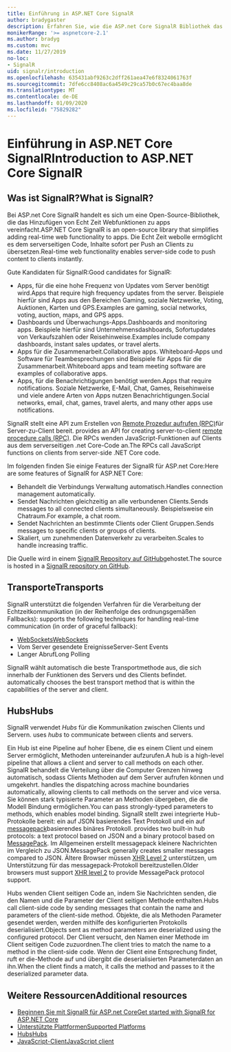 ```yaml
---
title: Einführung in ASP.NET Core SignalR
author: bradygaster
description: Erfahren Sie, wie die ASP.net Core SignalR Bibliothek das Hinzufügen von Echtzeitfunktionen zu apps vereinfacht.
monikerRange: '>= aspnetcore-2.1'
ms.author: bradyg
ms.custom: mvc
ms.date: 11/27/2019
no-loc:
- SignalR
uid: signalr/introduction
ms.openlocfilehash: 635431abf9263c2dff261aea47e6f8324061763f
ms.sourcegitcommit: 7dfe6cc8408ac6a4549c29ca57b0c67ec4baa8de
ms.translationtype: MT
ms.contentlocale: de-DE
ms.lasthandoff: 01/09/2020
ms.locfileid: "75829282"
---
```

# <a name="introduction-to-aspnet-core-opno-locsignalr"></a><span data-ttu-id="86eab-103">Einführung in ASP.NET Core SignalR</span><span class="sxs-lookup"><span data-stu-id="86eab-103">Introduction to ASP.NET Core SignalR</span></span>

## <a name="what-is-opno-locsignalr"></a><span data-ttu-id="86eab-104">Was ist SignalR?</span><span class="sxs-lookup"><span data-stu-id="86eab-104">What is SignalR?</span></span>

<span data-ttu-id="86eab-105">Bei ASP.net Core SignalR handelt es sich um eine Open-Source-Bibliothek, die das Hinzufügen von Echt Zeit Webfunktionen zu apps vereinfacht.</span><span class="sxs-lookup"><span data-stu-id="86eab-105">ASP.NET Core SignalR is an open-source library that simplifies adding real-time web functionality to apps.</span></span> <span data-ttu-id="86eab-106">Die Echt Zeit webolle ermöglicht es dem serverseitigen Code, Inhalte sofort per Push an Clients zu übersetzen.</span><span class="sxs-lookup"><span data-stu-id="86eab-106">Real-time web functionality enables server-side code to push content to clients instantly.</span></span>

<span data-ttu-id="86eab-107">Gute Kandidaten für SignalR:</span><span class="sxs-lookup"><span data-stu-id="86eab-107">Good candidates for SignalR:</span></span>

* <span data-ttu-id="86eab-108">Apps, für die eine hohe Frequenz von Updates vom Server benötigt wird.</span><span class="sxs-lookup"><span data-stu-id="86eab-108">Apps that require high frequency updates from the server.</span></span> <span data-ttu-id="86eab-109">Beispiele hierfür sind Apps aus den Bereichen Gaming, soziale Netzwerke, Voting, Auktionen, Karten und GPS.</span><span class="sxs-lookup"><span data-stu-id="86eab-109">Examples are gaming, social networks, voting, auction, maps, and GPS apps.</span></span>
* <span data-ttu-id="86eab-110">Dashboards und Überwachungs-Apps.</span><span class="sxs-lookup"><span data-stu-id="86eab-110">Dashboards and monitoring apps.</span></span> <span data-ttu-id="86eab-111">Beispiele hierfür sind Unternehmensdashboards, Sofortupdates von Verkaufszahlen oder Reisehinweise.</span><span class="sxs-lookup"><span data-stu-id="86eab-111">Examples include company dashboards, instant sales updates, or travel alerts.</span></span>
* <span data-ttu-id="86eab-112">Apps für die Zusammenarbeit.</span><span class="sxs-lookup"><span data-stu-id="86eab-112">Collaborative apps.</span></span> <span data-ttu-id="86eab-113">Whiteboard-Apps und Software für Teambesprechungen sind Beispiele für Apps für die Zusammenarbeit.</span><span class="sxs-lookup"><span data-stu-id="86eab-113">Whiteboard apps and team meeting software are examples of collaborative apps.</span></span>
* <span data-ttu-id="86eab-114">Apps, für die Benachrichtigungen benötigt werden.</span><span class="sxs-lookup"><span data-stu-id="86eab-114">Apps that require notifications.</span></span> <span data-ttu-id="86eab-115">Soziale Netzwerke, E-Mail, Chat, Games, Reisehinweise und viele andere Arten von Apps nutzen Benachrichtigungen.</span><span class="sxs-lookup"><span data-stu-id="86eab-115">Social networks, email, chat, games, travel alerts, and many other apps use notifications.</span></span>

SignalR<span data-ttu-id="86eab-116"> stellt eine API zum Erstellen von [Remote Prozedur aufrufen (RPC)](https://wikipedia.org/wiki/Remote_procedure_call)für Server-zu-Client bereit.</span><span class="sxs-lookup"><span data-stu-id="86eab-116"> provides an API for creating server-to-client [remote procedure calls (RPC)](https://wikipedia.org/wiki/Remote_procedure_call).</span></span> <span data-ttu-id="86eab-117">Die RPCs wenden JavaScript-Funktionen auf Clients aus dem serverseitigen .net Core-Code an.</span><span class="sxs-lookup"><span data-stu-id="86eab-117">The RPCs call JavaScript functions on clients from server-side .NET Core code.</span></span>

<span data-ttu-id="86eab-118">Im folgenden finden Sie einige Features der SignalR für ASP.net Core:</span><span class="sxs-lookup"><span data-stu-id="86eab-118">Here are some features of SignalR for ASP.NET Core:</span></span>

* <span data-ttu-id="86eab-119">Behandelt die Verbindungs Verwaltung automatisch.</span><span class="sxs-lookup"><span data-stu-id="86eab-119">Handles connection management automatically.</span></span>
* <span data-ttu-id="86eab-120">Sendet Nachrichten gleichzeitig an alle verbundenen Clients.</span><span class="sxs-lookup"><span data-stu-id="86eab-120">Sends messages to all connected clients simultaneously.</span></span> <span data-ttu-id="86eab-121">Beispielsweise ein Chatraum.</span><span class="sxs-lookup"><span data-stu-id="86eab-121">For example, a chat room.</span></span>
* <span data-ttu-id="86eab-122">Sendet Nachrichten an bestimmte Clients oder Client Gruppen.</span><span class="sxs-lookup"><span data-stu-id="86eab-122">Sends messages to specific clients or groups of clients.</span></span>
* <span data-ttu-id="86eab-123">Skaliert, um zunehmenden Datenverkehr zu verarbeiten.</span><span class="sxs-lookup"><span data-stu-id="86eab-123">Scales to handle increasing traffic.</span></span>

<span data-ttu-id="86eab-124">Die Quelle wird in einem [SignalR Repository auf GitHub](https://github.com/dotnet/AspNetCore/tree/master/src/SignalR)gehostet.</span><span class="sxs-lookup"><span data-stu-id="86eab-124">The source is hosted in a [SignalR repository on GitHub](https://github.com/dotnet/AspNetCore/tree/master/src/SignalR).</span></span>

## <a name="transports"></a><span data-ttu-id="86eab-125">Transporte</span><span class="sxs-lookup"><span data-stu-id="86eab-125">Transports</span></span>

SignalR<span data-ttu-id="86eab-126"> unterstützt die folgenden Verfahren für die Verarbeitung der Echtzeitkommunikation (in der Reihenfolge des ordnungsgemäßen Fallbacks):</span><span class="sxs-lookup"><span data-stu-id="86eab-126"> supports the following techniques for handling real-time communication (in order of graceful fallback):</span></span>

* [<span data-ttu-id="86eab-127">WebSockets</span><span class="sxs-lookup"><span data-stu-id="86eab-127">WebSockets</span></span>](https://tools.ietf.org/html/rfc7118)
* <span data-ttu-id="86eab-128">Vom Server gesendete Ereignisse</span><span class="sxs-lookup"><span data-stu-id="86eab-128">Server-Sent Events</span></span>
* <span data-ttu-id="86eab-129">Langer Abruf</span><span class="sxs-lookup"><span data-stu-id="86eab-129">Long Polling</span></span>

SignalR<span data-ttu-id="86eab-130"> wählt automatisch die beste Transportmethode aus, die sich innerhalb der Funktionen des Servers und des Clients befindet.</span><span class="sxs-lookup"><span data-stu-id="86eab-130"> automatically chooses the best transport method that is within the capabilities of the server and client.</span></span>

## <a name="hubs"></a><span data-ttu-id="86eab-131">Hubs</span><span class="sxs-lookup"><span data-stu-id="86eab-131">Hubs</span></span>

SignalR<span data-ttu-id="86eab-132"> verwendet *Hubs* für die Kommunikation zwischen Clients und Servern.</span><span class="sxs-lookup"><span data-stu-id="86eab-132"> uses *hubs* to communicate between clients and servers.</span></span>

<span data-ttu-id="86eab-133">Ein Hub ist eine Pipeline auf hoher Ebene, die es einem Client und einem Server ermöglicht, Methoden untereinander aufzurufen.</span><span class="sxs-lookup"><span data-stu-id="86eab-133">A hub is a high-level pipeline that allows a client and server to call methods on each other.</span></span> SignalR<span data-ttu-id="86eab-134"> behandelt die Verteilung über die Computer Grenzen hinweg automatisch, sodass Clients Methoden auf dem Server aufrufen können und umgekehrt.</span><span class="sxs-lookup"><span data-stu-id="86eab-134"> handles the dispatching across machine boundaries automatically, allowing clients to call methods on the server and vice versa.</span></span> <span data-ttu-id="86eab-135">Sie können stark typisierte Parameter an Methoden übergeben, die die Modell Bindung ermöglichen.</span><span class="sxs-lookup"><span data-stu-id="86eab-135">You can pass strongly-typed parameters to methods, which enables model binding.</span></span> SignalR<span data-ttu-id="86eab-136"> stellt zwei integrierte Hub-Protokolle bereit: ein auf JSON basierendes Text Protokoll und ein auf [messagepack](https://msgpack.org/)basierendes binäres Protokoll.</span><span class="sxs-lookup"><span data-stu-id="86eab-136"> provides two built-in hub protocols: a text protocol based on JSON and a binary protocol based on [MessagePack](https://msgpack.org/).</span></span>  <span data-ttu-id="86eab-137">Im Allgemeinen erstellt messagepack kleinere Nachrichten im Vergleich zu JSON.</span><span class="sxs-lookup"><span data-stu-id="86eab-137">MessagePack generally creates smaller messages compared to JSON.</span></span> <span data-ttu-id="86eab-138">Ältere Browser müssen [XHR Level 2](https://caniuse.com/#feat=xhr2) unterstützen, um Unterstützung für das messagepack-Protokoll bereitzustellen.</span><span class="sxs-lookup"><span data-stu-id="86eab-138">Older browsers must support [XHR level 2](https://caniuse.com/#feat=xhr2) to provide MessagePack protocol support.</span></span>

<span data-ttu-id="86eab-139">Hubs wenden Client seitigen Code an, indem Sie Nachrichten senden, die den Namen und die Parameter der Client seitigen Methode enthalten.</span><span class="sxs-lookup"><span data-stu-id="86eab-139">Hubs call client-side code by sending messages that contain the name and parameters of the client-side method.</span></span> <span data-ttu-id="86eab-140">Objekte, die als Methoden Parameter gesendet werden, werden mithilfe des konfigurierten Protokolls deserialisiert.</span><span class="sxs-lookup"><span data-stu-id="86eab-140">Objects sent as method parameters are deserialized using the configured protocol.</span></span> <span data-ttu-id="86eab-141">Der Client versucht, den Namen einer Methode im Client seitigen Code zuzuordnen.</span><span class="sxs-lookup"><span data-stu-id="86eab-141">The client tries to match the name to a method in the client-side code.</span></span> <span data-ttu-id="86eab-142">Wenn der Client eine Entsprechung findet, ruft er die-Methode auf und übergibt die deserialisierten Parameterdaten an ihn.</span><span class="sxs-lookup"><span data-stu-id="86eab-142">When the client finds a match, it calls the method and passes to it the deserialized parameter data.</span></span>

## <a name="additional-resources"></a><span data-ttu-id="86eab-143">Weitere Ressourcen</span><span class="sxs-lookup"><span data-stu-id="86eab-143">Additional resources</span></span>

* <span data-ttu-id="86eab-144">[Beginnen Sie mit SignalR für ASP.net Core](xref:tutorials/signalr)</span><span class="sxs-lookup"><span data-stu-id="86eab-144">[Get started with SignalR for ASP.NET Core](xref:tutorials/signalr)</span></span>
* [<span data-ttu-id="86eab-145">Unterstützte Plattformen</span><span class="sxs-lookup"><span data-stu-id="86eab-145">Supported Platforms</span></span>](xref:signalr/supported-platforms)
* [<span data-ttu-id="86eab-146">Hubs</span><span class="sxs-lookup"><span data-stu-id="86eab-146">Hubs</span></span>](xref:signalr/hubs)
* [<span data-ttu-id="86eab-147">JavaScript-Client</span><span class="sxs-lookup"><span data-stu-id="86eab-147">JavaScript client</span></span>](xref:signalr/javascript-client)
